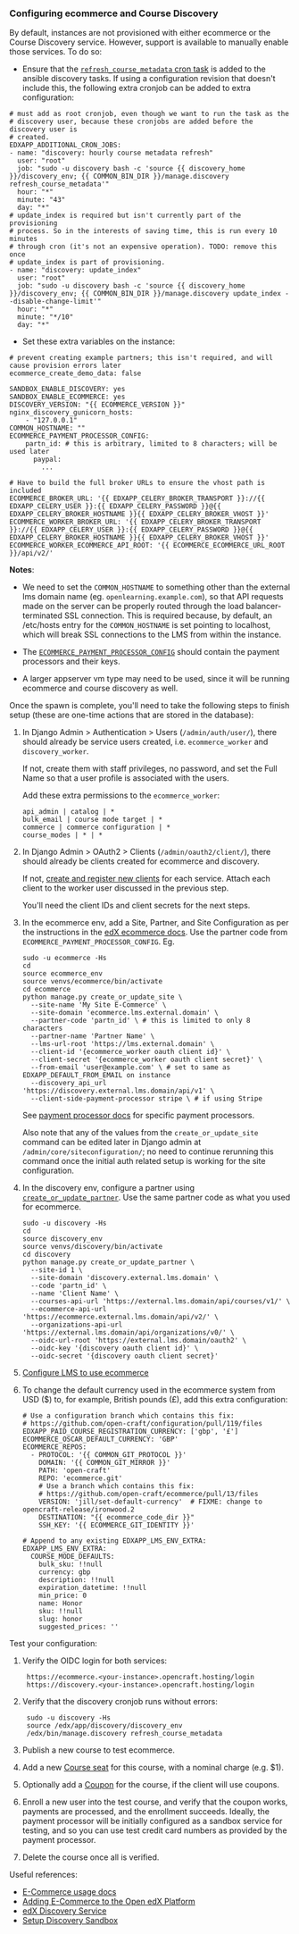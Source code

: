 ### Configuring ecommerce and Course Discovery

By default, instances are not provisioned with either ecommerce or the Course Discovery
service. However, support is available to manually enable those services. To do so:

* Ensure that the [`refresh_course_metadata` cron task](https://github.com/open-craft/configuration/blob/c1e576eabefea82d21d7785810126e39752cd14e/playbooks/roles/discovery/tasks/main.yml)
  is added to the ansible discovery tasks. If using a configuration revision
  that doesn't include this, the following extra cronjob can be added to extra
  configuration:

```
# must add as root cronjob, even though we want to run the task as the
# discovery user, because these cronjobs are added before the discovery user is
# created.
EDXAPP_ADDITIONAL_CRON_JOBS:
- name: "discovery: hourly course metadata refresh"
  user: "root"
  job: "sudo -u discovery bash -c 'source {{ discovery_home }}/discovery_env; {{ COMMON_BIN_DIR }}/manage.discovery refresh_course_metadata'"
  hour: "*"
  minute: "43"
  day: "*"
# update_index is required but isn't currently part of the provisioning
# process. So in the interests of saving time, this is run every 10 minutes
# through cron (it's not an expensive operation). TODO: remove this once
# update_index is part of provisioning.
- name: "discovery: update_index"
  user: "root"
  job: "sudo -u discovery bash -c 'source {{ discovery_home }}/discovery_env; {{ COMMON_BIN_DIR }}/manage.discovery update_index --disable-change-limit'"
  hour: "*"
  minute: "*/10"
  day: "*"
```

* Set these extra variables on the instance:

```
# prevent creating example partners; this isn't required, and will cause provision errors later
ecommerce_create_demo_data: false

SANDBOX_ENABLE_DISCOVERY: yes
SANDBOX_ENABLE_ECOMMERCE: yes
DISCOVERY_VERSION: "{{ ECOMMERCE_VERSION }}"
nginx_discovery_gunicorn_hosts:
    - "127.0.0.1"
COMMON_HOSTNAME: ""
ECOMMERCE_PAYMENT_PROCESSOR_CONFIG:
    partn_id: # this is arbitrary, limited to 8 characters; will be used later
      paypal:
        ...

# Have to build the full broker URLs to ensure the vhost path is included
ECOMMERCE_BROKER_URL: '{{ EDXAPP_CELERY_BROKER_TRANSPORT }}://{{ EDXAPP_CELERY_USER }}:{{ EDXAPP_CELERY_PASSWORD }}@{{ EDXAPP_CELERY_BROKER_HOSTNAME }}{{ EDXAPP_CELERY_BROKER_VHOST }}'
ECOMMERCE_WORKER_BROKER_URL: '{{ EDXAPP_CELERY_BROKER_TRANSPORT }}://{{ EDXAPP_CELERY_USER }}:{{ EDXAPP_CELERY_PASSWORD }}@{{ EDXAPP_CELERY_BROKER_HOSTNAME }}{{ EDXAPP_CELERY_BROKER_VHOST }}'
ECOMMERCE_WORKER_ECOMMERCE_API_ROOT: '{{ ECOMMERCE_ECOMMERCE_URL_ROOT }}/api/v2/'
```

**Notes**:

* We need to set the `COMMON_HOSTNAME` to something other than the external
  lms domain name (eg. `openlearning.example.com`), so
  that API requests made on the server can be properly routed through the load
  balancer-terminated SSL connection.  This is required because, by default, an
  /etc/hosts entry for the `COMMON_HOSTNAME` is set pointing to localhost,
  which will break SSL connections to the LMS from within the instance.
* The [`ECOMMERCE_PAYMENT_PROCESSOR_CONFIG`](https://github.com/edx/configuration/blob/d68bf51d7b8403bdad09dc764af5ebafe16d7309/playbooks/roles/ecommerce/defaults/main.yml#L103)
  should contain the payment processors and their keys.


* A larger appserver vm type may need to be used, since it will be running
  ecommerce and course discovery as well.

Once the spawn is complete, you'll need to take the following steps to finish setup
(these are one-time actions that are stored in the database):


1.  In Django Admin > Authentication > Users (`/admin/auth/user/`), there should already be service users created, i.e. `ecommerce_worker` and `discovery_worker`.

    If not, create them with staff privileges, no password, and set the Full
    Name so that a user profile is associated with the users.

    Add these extra permissions to the `ecommerce_worker`:

    ```
    api_admin | catalog | *
    bulk_email | course mode target | *
    commerce | commerce configuration | *
    course_modes | * | *
    ```
1. In Django Admin > OAuth2 > Clients (`/admin/oauth2/client/`), there should already be clients created for ecommerce and discovery.

   If not, [create and register new
   clients](http://edx.readthedocs.io/projects/edx-installing-configuring-and-running/en/latest/ecommerce/install_ecommerce.html#configure-edx-openid-connect-oidc)
   for each service.  Attach each client to the worker user discussed in the
   previous step.

   You'll need the client IDs and client secrets for the next steps.
1. In the ecommerce env, add a Site, Partner, and Site Configuration as per the
   instructions in the [edX ecommerce docs](http://edx.readthedocs.io/projects/edx-installing-configuring-and-running/en/latest/ecommerce/install_ecommerce.html#add-another-site-partner-and-site-configuration).
   Use the partner code from `ECOMMERCE_PAYMENT_PROCESSOR_CONFIG`.
   Eg.

   ```
   sudo -u ecommerce -Hs
   cd
   source ecommerce_env
   source venvs/ecommerce/bin/activate
   cd ecommerce
   python manage.py create_or_update_site \
     --site-name 'My Site E-Commerce' \
     --site-domain 'ecommerce.lms.external.domain' \
     --partner-code 'partn_id' \ # this is limited to only 8 characters
     --partner-name 'Partner Name' \
     --lms-url-root 'https://lms.external.domain' \
     --client-id '{ecommerce_worker oauth client id}' \
     --client-secret '{ecommerce_worker oauth client secret}' \
     --from-email 'user@example.com' \ # set to same as EDXAPP_DEFAULT_FROM_EMAIL on instance
     --discovery_api_url 'https://discovery.external.lms.domain/api/v1' \
     --client-side-payment-processor stripe \ # if using Stripe
   ```

   See [payment processor docs](https://edx-ecommerce.readthedocs.io/en/latest/additional_features/payment_processors.html)
   for specific payment processors.

   Also note that any of the values from the `create_or_update_site` command
   can be edited later in Django admin at `/admin/core/siteconfiguration/`; no
   need to continue rerunning this command once the initial auth related setup
   is working for the site configuration.
1. In the discovery env, configure a partner using
   [`create_or_update_partner`](https://github.com/edx/course-discovery/blob/master/course_discovery/apps/core/management/commands/create_or_update_partner.py).
   Use the same partner code as what you used for ecommerce.

   ```
   sudo -u discovery -Hs
   cd
   source discovery_env
   source venvs/discovery/bin/activate
   cd discovery
   python manage.py create_or_update_partner \
     --site-id 1 \
     --site-domain 'discovery.external.lms.domain' \
     --code 'partn_id' \
     --name 'Client Name' \
     --courses-api-url 'https://external.lms.domain/api/courses/v1/' \
     --ecommerce-api-url 'https://ecommerce.external.lms.domain/api/v2/' \
     --organizations-api-url 'https://external.lms.domain/api/organizations/v0/' \
     --oidc-url-root 'https://external.lms.domain/oauth2' \
     --oidc-key '{discovery oauth client id}' \
     --oidc-secret '{discovery oauth client secret}'
   ```
1. [Configure LMS to use ecommerce](http://edx.readthedocs.io/projects/edx-installing-configuring-and-running/en/latest/ecommerce/install_ecommerce.html#switch-from-shoppingcart-to-e-commerce)
1. To change the default currency used in the ecommerce system from USD ($) to, for example, British pounds (£), add this extra configuration:

   ```
   # Use a configuration branch which contains this fix:
   # https://github.com/open-craft/configuration/pull/119/files
   EDXAPP_PAID_COURSE_REGISTRATION_CURRENCY: ['gbp', '£']
   ECOMMERCE_OSCAR_DEFAULT_CURRENCY: 'GBP'
   ECOMMERCE_REPOS:
     - PROTOCOL: '{{ COMMON_GIT_PROTOCOL }}'
       DOMAIN: '{{ COMMON_GIT_MIRROR }}'
       PATH: 'open-craft'
       REPO: 'ecommerce.git'
       # Use a branch which contains this fix:
       # https://github.com/open-craft/ecommerce/pull/13/files
       VERSION: 'jill/set-default-currency'  # FIXME: change to opencraft-release/ironwood.2
       DESTINATION: "{{ ecommerce_code_dir }}"
       SSH_KEY: '{{ ECOMMERCE_GIT_IDENTITY }}'

   # Append to any existing EDXAPP_LMS_ENV_EXTRA:
   EDXAPP_LMS_ENV_EXTRA:
     COURSE_MODE_DEFAULTS:
       bulk_sku: !!null
       currency: gbp
       description: !!null
       expiration_datetime: !!null
       min_price: 0
       name: Honor
       sku: !!null
       slug: honor
       suggested_prices: ''
   ```

Test your configuration:

1. Verify the OIDC login for both services:

        https://ecommerce.<your-instance>.opencraft.hosting/login
        https://discovery.<your-instance>.opencraft.hosting/login

1. Verify that the discovery cronjob runs without errors:

        sudo -u discovery -Hs
        source /edx/app/discovery/discovery_env
        /edx/bin/manage.discovery refresh_course_metadata

1. Publish a new course to test ecommerce.
1. Add a new [Course seat](https://edx-ecommerce.readthedocs.io/en/latest/create_products/create_course_seats.html) for this course, with a nominal charge (e.g. $1).
1. Optionally add a [Coupon](https://edx-ecommerce.readthedocs.io/en/latest/create_products/create_coupons.html) for the course, if the client will use coupons.
1. Enroll a new user into the test course, and verify that the coupon works, payments are processed, and the enrollment succeeds.
   Ideally, the payment processor will be initially configured as a sandbox service for testing, and so you can use test credit card numbers as provided by the payment processor.
1. Delete the course once all is verified.

Useful references:

* [E-Commerce usage docs](https://edx.readthedocs.io/projects/edx-installing-configuring-and-running/en/latest/ecommerce/create_products/index.html)
* [Adding E-Commerce to the Open edX Platform](http://edx.readthedocs.io/projects/edx-installing-configuring-and-running/en/latest/ecommerce/install_ecommerce.html)
* [edX Discovery Service](http://edx-discovery.readthedocs.io/)
* [Setup Discovery Sandbox](https://openedx.atlassian.net/wiki/spaces/EDUCATOR/pages/162488548/Setup+Discovery+Sandbox)
